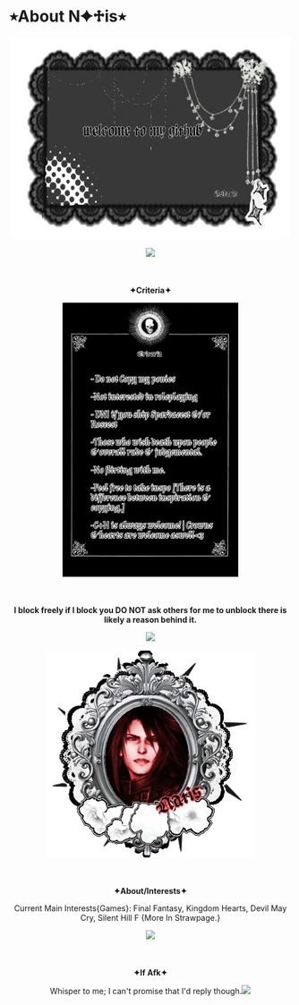 # ⭒About N✦♱is⭒

<p align="center"> <img src=https://raw.githubusercontent.com/NocturnalNatis/NocturnalNatis/refs/heads/main/Untitled61_20251005185047.png height="360px">
<p align="center"> <img src=https://64.media.tumblr.com/588158f25a83025f9c367a4ed109c862/5983c063df5aee84-54/s1280x1920/f53be16e1c832aeadd1e5faef0200e087eae2b38.pnj height="16px">
<p align="center"><br><br><b> ✦Criteria✦ </b>
 <p align="center"> <img src=https://raw.githubusercontent.com/NocturnalNatis/NocturnalNatis/refs/heads/main/Untitled62_20251005213102.png height="490px">
  
<p align="center"><br><br><b>I block freely if I block you DO NOT ask others for me to unblock there is likely a reason behind it.</b> 
  
<p align="center"> <img src=https://64.media.tumblr.com/588158f25a83025f9c367a4ed109c862/5983c063df5aee84-54/s1280x1920/f53be16e1c832aeadd1e5faef0200e087eae2b38.pnj height="16px">

  <p align="center"> <img src=https://raw.githubusercontent.com/NocturnalNatis/NocturnalNatis/refs/heads/main/Untitled59_20251005183707.png height="370px">

<p align="center"><br><br><b> ✦About/Interests✦ </b> 
<p align="center"> Current Main Interests{Games}: Final Fantasy, Kingdom Hearts, Devil May Cry, Silent Hill F {More In Strawpage.}

  <p align="center"> <img src=https://64.media.tumblr.com/588158f25a83025f9c367a4ed109c862/5983c063df5aee84-54/s1280x1920/f53be16e1c832aeadd1e5faef0200e087eae2b38.pnj height="16px">

<p align="center"><br><br><b> ✦If Afk✦ </b> 
<p align="center"> Whisper to me; I can't promise that I'd reply though.<img src=https://i.ibb.co/85zVJSS/IMG-6378.gif height="12px">


